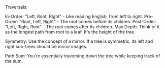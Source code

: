 Traversals:

In-Order: "Left, Root, Right" - Like reading English, from left to right.
Pre-Order: "Root, Left, Right" - The root comes before its children.
Post-Order: "Left, Right, Root" - The root comes after its children.
Max Depth: Think of it as the longest path from root to a leaf. It's the height of the tree.

Symmetry: Use the concept of a mirror. If a tree is symmetric, its left and right sub-trees should be mirror images.

Path Sum: You're essentially traversing down the tree while keeping track of the sum.